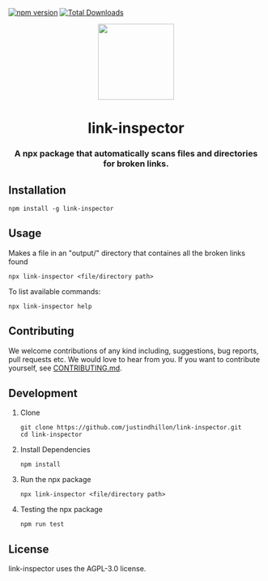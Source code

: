 [![npm version](https://badge.fury.io/js/link-inspector.svg)](https://badge.fury.io/js/link-inspector)
[![Total Downloads](https://img.shields.io/npm/dt/link-inspector)](https://www.npmjs.com/package/link-inspector)

<div align="center">
<img height="150px" src="https://github.com/justindhillon/link-inspector/assets/145078271/95108cfc-5979-4fb9-840f-a02ad60e0a67">
<h1>link-inspector</h1>
<h3>A npx package that automatically scans files and directories for broken links.</h3>
</div>

## Installation

   ```
   npm install -g link-inspector
   ```

## Usage

Makes a file in an "output/" directory that containes all the broken links found

    
    npx link-inspector <file/directory path>
    

To list available commands:

    npx link-inspector help

## Contributing
We welcome contributions of any kind including, suggestions, bug reports, pull requests etc. We would love to hear from you. If you want to contribute yourself, see [CONTRIBUTING.md](https://github.com/justindhillon/link-inspector/blob/main/CONTRIBUTING.md).

## Development
1. Clone

   ```
   git clone https://github.com/justindhillon/link-inspector.git
   cd link-inspector
   ```

2. Install Dependencies

   ```
   npm install
   ```

3. Run the npx package
   
   ```
   npx link-inspector <file/directory path>
   ```

4. Testing the npx package
   
    ```
    npm run test
    ```

## License
link-inspector uses the AGPL-3.0 license.
